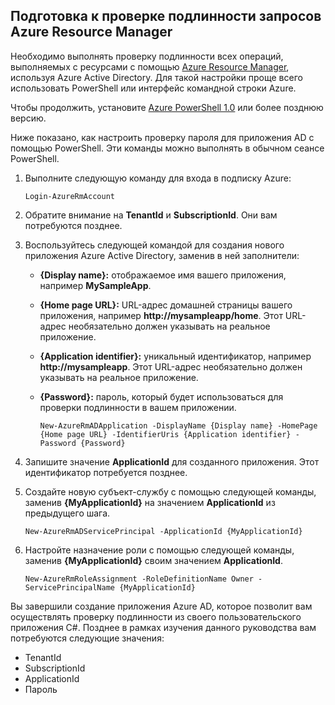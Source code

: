 ## <a name="prepare-to-authenticate-azure-resource-manager-requests"></a>Подготовка к проверке подлинности запросов Azure Resource Manager
Необходимо выполнять проверку подлинности всех операций, выполняемых с ресурсами с помощью [Azure Resource Manager][lnk-authenticate-arm], используя Azure Active Directory. Для такой настройки проще всего использовать PowerShell или интерфейс командной строки Azure.

Чтобы продолжить, установите [Azure PowerShell 1.0][lnk-powershell-install] или более позднюю версию.

Ниже показано, как настроить проверку пароля для приложения AD с помощью PowerShell. Эти команды можно выполнять в обычном сеансе PowerShell.

1. Выполните следующую команду для входа в подписку Azure:
   
    ```
    Login-AzureRmAccount
    ```
2. Обратите внимание на **TenantId** и **SubscriptionId**. Они вам потребуются позднее.
3. Воспользуйтесь следующей командой для создания нового приложения Azure Active Directory, заменив в ней заполнители:
   
   * **{Display name}:** отображаемое имя вашего приложения, например **MySampleApp**.
   * **{Home page URL}:** URL-адрес домашней страницы вашего приложения, например **http://mysampleapp/home**. Этот URL-адрес необязательно должен указывать на реальное приложение.
   * **{Application identifier}:** уникальный идентификатор, например **http://mysampleapp**. Этот URL-адрес необязательно должен указывать на реальное приложение.
   * **{Password}:** пароль, который будет использоваться для проверки подлинности в вашем приложении.
     
     ```
     New-AzureRmADApplication -DisplayName {Display name} -HomePage {Home page URL} -IdentifierUris {Application identifier} -Password {Password}
     ```
4. Запишите значение **ApplicationId** для созданного приложения. Этот идентификатор потребуется позднее.
5. Создайте новую субъект-службу с помощью следующей команды, заменив **{MyApplicationId}** на значением **ApplicationId** из предыдущего шага.
   
    ```
    New-AzureRmADServicePrincipal -ApplicationId {MyApplicationId}
    ```
6. Настройте назначение роли с помощью следующей команды, заменив **{MyApplicationId}** своим значением **ApplicationId**.
   
    ```
    New-AzureRmRoleAssignment -RoleDefinitionName Owner -ServicePrincipalName {MyApplicationId}
    ```

Вы завершили создание приложения Azure AD, которое позволит вам осуществлять проверку подлинности из своего пользовательского приложения C#. Позднее в рамках изучения данного руководства вам потребуются следующие значения:

* TenantId
* SubscriptionId
* ApplicationId
* Пароль

[lnk-authenticate-arm]: https://msdn.microsoft.com/library/azure/dn790557.aspx
[lnk-powershell-install]: /powershell/azureps-cmdlets-docs


<!--HONumber=Dec16_HO1-->


